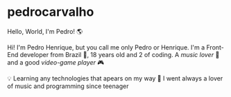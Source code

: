 # pedrocarvalho

Hello, World, I'm Pedro! 🌎

Hi! I'm Pedro Henrique, but you call me only Pedro or Henrique. I'm a Front-End developer from Brazil 💚, 18 years old and 2 of coding. A *music lover* 🎵 and a good *video-game player* 🎮

💡 Learning any technologies that apears on my way
🧡 I went always a lover of music and programming since teenager
